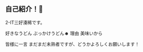 ## 自己紹介！👋

2-IT三好湊稀です。

好きなうどん
ぶっかけうどん☻
理由 美味いから

皆様に一言 まだまだ未熟者ですが、どうかよろしくお願いします！

<!--
**Crazy-ontyan/Crazy-ontyan** is a ✨ _special_ ✨ repository because its `README.md` (this file) appears on your GitHub profile.

Here are some ideas to get you started:

- 🔭 I’m currently working on ...
- 🌱 I’m currently learning ...
- 👯 I’m looking to collaborate on ...
- 🤔 I’m looking for help with ...
- 💬 Ask me about ...
- 📫 How to reach me: ...
- 😄 Pronouns: ...
- ⚡ Fun fact: ...
-->
